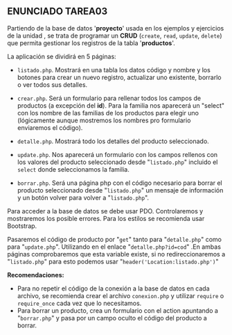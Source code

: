 ## **ENUNCIADO TAREA03**

Partiendo de la base de datos '**proyecto**' usada en los ejemplos y ejercicios de la unidad , se trata de programar un **CRUD** (``create``, ``read``, ``update``, ``delete``) que permita gestionar los registros de la tabla '**productos**'. 

La aplicación se dividirá en 5 páginas:

* ``listado.php``. Mostrará en una tabla los datos código y nombre y los botones para crear un nuevo registro, actualizar uno existente, borrarlo o ver todos sus detalles.

* ``crear.php``. Será un formulario para rellenar todos los campos de productos (a excepción del **id**). Para la familia nos aparecerá un "select" con los nombre de las familias de los productos para elegir uno (lógicamente aunque mostremos los nombres pro formulario enviaremos el código).

* ``detalle.php``. Mostrará todo los detalles del producto seleccionado.

* ``update.php``. Nos aparecerá un formulario con los campos rellenos con los valores del producto seleccionado desde "``listado.php``" incluido el ``select`` donde seleccionamos la familia.

* ``borrar.php``. Será una página php con el código necesario para borrar el producto seleccionado desde "``listado.php``" un mensaje de información y un botón volver para volver a "``listado.php``".

Para acceder a la base de datos se debe usar PDO. Controlaremos y mostraremos los posible errores. Para los estilos se recomienda usar Bootstrap.

Pasaremos el código de producto por "``get``" tanto para "``detalle.php``" como para "``update.php``". Utilizando en el enlace "``detalle.php?id=cod``" .En ambas páginas comprobaremos que esta variable existe, si no redireccionaremos a "``listado.php``" para esto podemos usar "``header('Location:listado.php')``"

**Recomendaciones:**
* Para no repetir el código de la conexión a la base de datos en cada archivo, se recomienda crear el archivo ``conexion.php`` y utilizar ``require`` o ``require_once`` cada vez que lo necesitamos.
* Para borrar un producto, crea un formulario con el action apuntando a "``borrar.php``" y pasa por un campo oculto el código del producto a borrar.